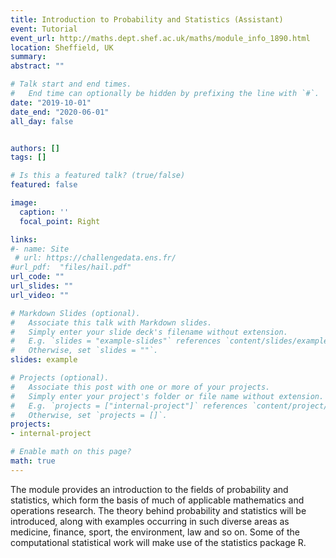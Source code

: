 ```yaml
---
title: Introduction to Probability and Statistics (Assistant)
event: Tutorial
event_url: http://maths.dept.shef.ac.uk/maths/module_info_1890.html
location: Sheffield, UK
summary: 
abstract: ""

# Talk start and end times.
#   End time can optionally be hidden by prefixing the line with `#`.
date: "2019-10-01"
date_end: "2020-06-01"
all_day: false


authors: []
tags: []

# Is this a featured talk? (true/false)
featured: false

image:
  caption: ''
  focal_point: Right

links:
#- name: Site 
 # url: https://challengedata.ens.fr/
#url_pdf:  "files/hail.pdf"
url_code: ""
url_slides: ""
url_video: ""

# Markdown Slides (optional).
#   Associate this talk with Markdown slides.
#   Simply enter your slide deck's filename without extension.
#   E.g. `slides = "example-slides"` references `content/slides/example-slides.md`.
#   Otherwise, set `slides = ""`.
slides: example

# Projects (optional).
#   Associate this post with one or more of your projects.
#   Simply enter your project's folder or file name without extension.
#   E.g. `projects = ["internal-project"]` references `content/project/deep-learning/index.md`.
#   Otherwise, set `projects = []`.
projects:
- internal-project

# Enable math on this page?
math: true
---
```

The module provides an introduction to the fields of probability and statistics, which form the basis of much of applicable mathematics and operations research. The theory behind probability and statistics will be introduced, along with examples occurring in such diverse areas as medicine, finance, sport, the environment, law and so on. Some of the computational statistical work will make use of the statistics package R.
